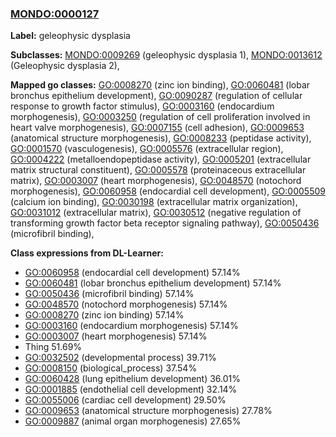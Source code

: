 
### [MONDO:0000127](http://purl.obolibrary.org/obo/MONDO_0000127)
**Label:** geleophysic dysplasia

**Subclasses:** [MONDO:0009269](http://purl.obolibrary.org/obo/MONDO_0009269) (geleophysic dysplasia 1), [MONDO:0013612](http://purl.obolibrary.org/obo/MONDO_0013612) (Geleophysic dysplasia 2), 

**Mapped go classes:** [GO:0008270](http://purl.obolibrary.org/obo/GO_0008270) (zinc ion binding), [GO:0060481](http://purl.obolibrary.org/obo/GO_0060481) (lobar bronchus epithelium development), [GO:0090287](http://purl.obolibrary.org/obo/GO_0090287) (regulation of cellular response to growth factor stimulus), [GO:0003160](http://purl.obolibrary.org/obo/GO_0003160) (endocardium morphogenesis), [GO:0003250](http://purl.obolibrary.org/obo/GO_0003250) (regulation of cell proliferation involved in heart valve morphogenesis), [GO:0007155](http://purl.obolibrary.org/obo/GO_0007155) (cell adhesion), [GO:0009653](http://purl.obolibrary.org/obo/GO_0009653) (anatomical structure morphogenesis), [GO:0008233](http://purl.obolibrary.org/obo/GO_0008233) (peptidase activity), [GO:0001570](http://purl.obolibrary.org/obo/GO_0001570) (vasculogenesis), [GO:0005576](http://purl.obolibrary.org/obo/GO_0005576) (extracellular region), [GO:0004222](http://purl.obolibrary.org/obo/GO_0004222) (metalloendopeptidase activity), [GO:0005201](http://purl.obolibrary.org/obo/GO_0005201) (extracellular matrix structural constituent), [GO:0005578](http://purl.obolibrary.org/obo/GO_0005578) (proteinaceous extracellular matrix), [GO:0003007](http://purl.obolibrary.org/obo/GO_0003007) (heart morphogenesis), [GO:0048570](http://purl.obolibrary.org/obo/GO_0048570) (notochord morphogenesis), [GO:0060958](http://purl.obolibrary.org/obo/GO_0060958) (endocardial cell development), [GO:0005509](http://purl.obolibrary.org/obo/GO_0005509) (calcium ion binding), [GO:0030198](http://purl.obolibrary.org/obo/GO_0030198) (extracellular matrix organization), [GO:0031012](http://purl.obolibrary.org/obo/GO_0031012) (extracellular matrix), [GO:0030512](http://purl.obolibrary.org/obo/GO_0030512) (negative regulation of transforming growth factor beta receptor signaling pathway), [GO:0050436](http://purl.obolibrary.org/obo/GO_0050436) (microfibril binding), 

**Class expressions from DL-Learner:**

- [GO:0060958](http://purl.obolibrary.org/obo/GO_0060958) (endocardial cell development) 57.14%
- [GO:0060481](http://purl.obolibrary.org/obo/GO_0060481) (lobar bronchus epithelium development) 57.14%
- [GO:0050436](http://purl.obolibrary.org/obo/GO_0050436) (microfibril binding) 57.14%
- [GO:0048570](http://purl.obolibrary.org/obo/GO_0048570) (notochord morphogenesis) 57.14%
- [GO:0008270](http://purl.obolibrary.org/obo/GO_0008270) (zinc ion binding) 57.14%
- [GO:0003160](http://purl.obolibrary.org/obo/GO_0003160) (endocardium morphogenesis) 57.14%
- [GO:0003007](http://purl.obolibrary.org/obo/GO_0003007) (heart morphogenesis) 57.14%
- Thing 51.69%
- [GO:0032502](http://purl.obolibrary.org/obo/GO_0032502) (developmental process) 39.71%
- [GO:0008150](http://purl.obolibrary.org/obo/GO_0008150) (biological_process) 37.54%
- [GO:0060428](http://purl.obolibrary.org/obo/GO_0060428) (lung epithelium development) 36.01%
- [GO:0001885](http://purl.obolibrary.org/obo/GO_0001885) (endothelial cell development) 32.14%
- [GO:0055006](http://purl.obolibrary.org/obo/GO_0055006) (cardiac cell development) 29.50%
- [GO:0009653](http://purl.obolibrary.org/obo/GO_0009653) (anatomical structure morphogenesis) 27.78%
- [GO:0009887](http://purl.obolibrary.org/obo/GO_0009887) (animal organ morphogenesis) 27.65%


